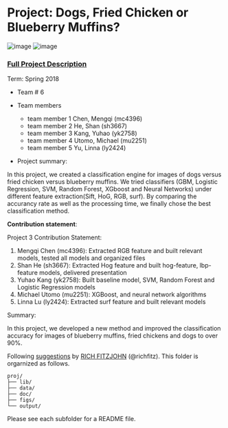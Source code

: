 # Project: Dogs, Fried Chicken or Blueberry Muffins?
![image](figs/chicken.jpg)
![image](figs/muffin.jpg)

### [Full Project Description](doc/project3_desc.md)

Term: Spring 2018

+ Team # 6
+ Team members
	+ team member 1 Chen, Mengqi (mc4396)
	+ team member 2 He, Shan (sh3667)
	+ team member 3 Kang, Yuhao (yk2758)
	+ team member 4 Utomo, Michael (mu2251)
	+ team member 5 Yu, Linna (ly2424)

+ Project summary: 

In this project, we created a classification engine for images of dogs versus fried chicken versus blueberry muffins. We tried classifiers (GBM, Logistic Regression, SVM, Random Forest, XGboost and Neural Networks) under different feature extraction(Sift, HoG, RGB, surf). By comparing the accurancy rate as well as the processing time, we finally chose the best classification method.
	
**Contribution statement**: 

Project 3
Contribution Statement: 

1. Mengqi Chen (mc4396): Extracted RGB feature and built relevant models, tested all models and organized files
2. Shan He (sh3667): Extracted Hog feature and built hog-feature, lbp-feature models, delivered presentation
3. Yuhao Kang (yk2758): Built baseline model, SVM, Random Forest and Logistic Regression models
4. Michael Utomo (mu2251): XGBoost, and neural network algorithms
5. Linna Lu (ly2424): Extracted surf feature and built relevant models

Summary:

In this project, we developed a new method and improved the classification accuracy for images of blueberry muffins, fried chickens and dogs to over 90%.





Following [suggestions](http://nicercode.github.io/blog/2013-04-05-projects/) by [RICH FITZJOHN](http://nicercode.github.io/about/#Team) (@richfitz). This folder is orgarnized as follows.

```
proj/
├── lib/
├── data/
├── doc/
├── figs/
└── output/
```

Please see each subfolder for a README file.
